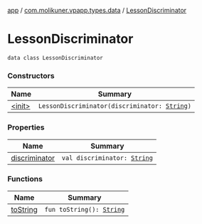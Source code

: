 [app](../../index.md) / [com.molikuner.vpapp.types.data](../index.md) / [LessonDiscriminator](./index.md)

# LessonDiscriminator

`data class LessonDiscriminator`

### Constructors

| Name | Summary |
|---|---|
| [&lt;init&gt;](-init-.md) | `LessonDiscriminator(discriminator: `[`String`](https://kotlinlang.org/api/latest/jvm/stdlib/kotlin/-string/index.html)`)` |

### Properties

| Name | Summary |
|---|---|
| [discriminator](discriminator.md) | `val discriminator: `[`String`](https://kotlinlang.org/api/latest/jvm/stdlib/kotlin/-string/index.html) |

### Functions

| Name | Summary |
|---|---|
| [toString](to-string.md) | `fun toString(): `[`String`](https://kotlinlang.org/api/latest/jvm/stdlib/kotlin/-string/index.html) |
